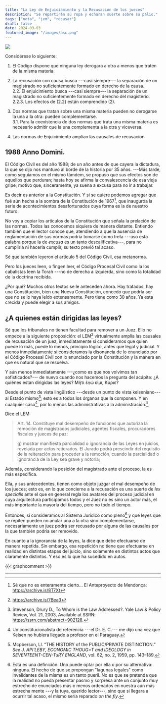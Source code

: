 ```yaml
---
title: "La Ley de Enjuiciamiento y la Recusación de los jueces"
description: "Se repartirán su ropa y echaran suerte sobre su palio."
tags: ["nota", "jem", "recusar"]
draft: false
date: 2024-03-03
featured_image: "/images/asc.png"
---
```

![](https://img.shields.io/badge/document_v.-0.51-blue)

Considérese lo siguiente:

1. El Código dispone que ninguna ley derogara a otra a menos que traten de la misma materia.

2. La recusación con causa busca ---casi siempre--- la separación de un magistrado no suficientemente formado en derecho de la causa.  
2.2. El enjuicimiento busca ---casi siempre--- la separación de un magistrado no suficientemente formado en derecho del magisterio.  
2.2.3. Los efectos de (2.2) están comprendido (2).

3. Dos normas que tratan sobre una misma materia pueden no derogarse la una a la otra: pueden complementarse.  
3.1. Para la coexistencia de dos normas  que trata una misma materia es necesario admitir que la una complementa a la otra y viceversa.

4. Las normas de Enjuicimiento amplían las causales de recusacion.



## 1988 Anno Domini.

El Código Civil es del año 1988; de un año antes de que cayera la dictadura, la que se dijo nos mantuvo al borde de la historia por 35 años. ---Más tarde, como seguíamos  en el mismo támdem, se propuso que sus efectos son de aquellos que perduran; hasta hoy se afirma la convalescencia de esa vieja gripe; motivo que, sinceramente, ya suena a excusa para no ir a trabajar.

Es decir es anterior a la Constitución. Y si se quiere podemos agregar que fué aún hecha a la sombra de la Constitución de 1967[^2], que inauguróa la serie de acontecimientos desafortunados cuya forma es la de nuestro futuro.

[^2]: Sé que no es enteramente cierto... El Anteproyecto de Mendonça: https://archive.is/8T7Xt

No voy a copiar los artículos de la Constitución que señala la prelación de las normas. Todos las conocemos siquiera de manera distante. Entiendo también que el lector conoce que, atendiendo a que la ausencia de reglamentación de sus normas podría tomarse como treta ---uso esta palabra porque la de _excusa_ es un tanto descalificativa---, para no cumplirla ni hacerla cumplir, su texto previó tal acaso.

Sé que también leyeron el artículo 5 del Código Civil, esa metanorma.

Pero los jueces leen, o fingen leer, el Código Procesal Civil  como la los cabalistas leen la Torah ---no de derecha a izquierda, sino como la totalidad de la doctrina recibida.

¿Por qué? Muchos otros textos se le anteceden ahora. Hay tratados, hay una Constitución, bien una Nueva Constitución, concedo que podría ser que no se lo haya leído extensamente. Pero tiene como 30 años. Ya esta crecida y puede elegir a sus amigos.

## ¿A quienes están dirigidas las leyes?

Sé que los tribunales no tienen facultad para remover a un Juez. Ello no empece a la siguiente proposición: el LEM[^3] virtualmente amplía las causales de recusación de un juez,  inmediatamente si consideramos que quien puede lo más, puede lo menos,  principio lógico, antes que legal y judicial. Y menos inmediatamente si consideramos la disonancia de lo enunciado por el Código Procesal Civil con lo enunciado por la Constitución y la manera en que es natural que se resuelva.

Y aún menos inmediatamente ---¿como es que nos volvimos tan sofisticados?--- de nuevo cuando nos hacemos la pregunta del acápite: ¿A quiénes estan dirigidas las leyes? Μήτι ἐγώ εἰμι, Κύριε?

Desde el punto de vista lingüistico ---desde un punto de vista kelseniano--- al Estado mismo[^5]; esto es a todos los órganos que la componen. Y en cualquier caso[^k], por lo menos las administrativas a la administración.[^4]

[^3]: https://archive.is/7Bea3

[^4]: Mcpberson, Ll. “THE HISTORY of the PUBLIC/PRIVATE DISTINCTION.” *See J. API’LEBY, ECONOMIC THOUG=T and IDEOLOGY in SEVENTEENT-CEN-TuRY ENGLAND*, vol. 62, no. 2, 1959, pp. 143–189. 

[^5]:   Stevenson, Drury D., To Whom is the Law Addressed?. Yale Law & Policy Review, Vol. 21, 2003, Available at SSRN: https://ssrn.com/abstract=902128.

[^k]: Un constitucionalista de referencia ---el Dr. E. C.---  me dijo una vez que Kelsen no hubiera llegado a profesor en el Paraguay. 

Dice el LEM:

> Art. 14. Constituye mal desempeño de funciones que autoriza la remoción de magistrados judiciales, agentes fiscales, procuradores fiscales y jueces de paz:
>
> g) mostrar manifiesta parcialidad o ignorancia de las Leyes en juicios, revelada por actos reiterados. El Jurado podrá prescindir del requisito de la reiteración para proceder a la remoción, cuando la parcialidad o ignorancia de la Ley sea grave y notoria;
>

Además, considerando la posición del magistrado ante el proceso, la es más específica.

Ella, y sus antecedentes, tienen como objeto juzgar el mal desempeño de los jueces; esto es, en lo que concierne a la recusación es una suerte de _lex specialis_ ante el que en general regla los avatares del proceso judicial en cuya arquitectura participamos todos y el Juez no es sino un actor más, el más importante la mayoría del tiempo, pero no todo el tiempo.

Entonces, si consideramos al Sistema Jurídico como pleno[^6] y que leyes que se repiten pueden no anular una a la otra sino complementarse, necesariamente un juez podrá ser recusado por alguna de las causales por la que también podría ser removido.

En cuanto a la ignorancia de la leyes, la dice que debe efectuarse de manera repetida. Sin embargo, esa repetición no tiene que efectuarse en realidad en distintas etapas del juicio, sino solamente en distintos actos que claramente distintos. Y eso es lo que ha sucedido en autos.

[^6]: Esta es una definición. Uno puede optar por ella o por su alternativa: ninguna. El hecho de que se propongan "lagunas legales" como invalidantes de la misma es un tanto pueril. No es que se pretenda que la realidad no pueda presentar pasmo y sorpresa ante un conjunto muy estrecho de enunciados más o menos ordenados en nuestra aún más estrecha mente ---y la tuya, querido lector---, sino que si llegara a ocurrir tal acaso, el mismo sería reparado _on the fly_.

{{< graphcomment >}}
















------
